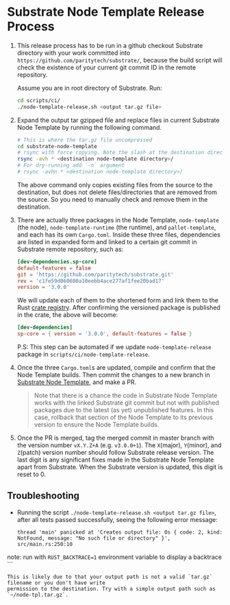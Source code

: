 # Substrate Node Template Release Process

1. This release process has to be run in a github checkout Substrate directory with your work
committed into `https://github.com/paritytech/substrate/`, because the build script will check
the existence of your current git commit ID in the remote repository.

	Assume you are in root directory of Substrate. Run:

	```bash
	cd scripts/ci/
	./node-template-release.sh <output tar.gz file>
	```

2. Expand the output tar gzipped file and replace files in current Substrate Node Template
by running the following command.

	```bash
	# This is where the tar.gz file uncompressed
	cd substrate-node-template
	# rsync with force copying. Note the slash at the destination directory is important
	rsync -avh * <destination node-template directory>/
	# For dry-running add `-n` argument
	# rsync -avhn * <destination node-template directory>/
	```

	The above command only copies existing files from the source to the destination, but does not
	delete files/directories that are removed from the source. So you need to manually check and
	remove them in the destination.

3. There are actually three packages in the Node Template, `node-template` (the node),
`node-template-runtime` (the runtime), and `pallet-template`, and each has its own `Cargo.toml`.
Inside these three files, dependencies are listed in expanded form and linked to a certain git
commit in Substrate remote repository, such as:

	```toml
	[dev-dependencies.sp-core]
	default-features = false
	git = 'https://github.com/paritytech/substrate.git'
	rev = 'c1fe59d060600a10eebb4ace277af1fee20bad17'
	version = '3.0.0'
	```

	We will update each of them to the shortened form and link them to the Rust
	[crate registry](https://crates.io/). After confirming the versioned package is published in
	the crate, the above will become:

	```toml
	[dev-dependencies]
	sp-core = { version = '3.0.0', default-features = false }
	```

	P.S: This step can be automated if we update `node-template-release` package in
	`scripts/ci/node-template-release`.

4. Once the three `Cargo.toml`s are updated, compile and confirm that the Node Template builds. Then
commit the changes to a new branch in [Substrate Node Template](https://github.com/substrate-developer-hub/substrate-node-template), and make a PR.

	> Note that there is a chance the code in Substrate Node Template works with the linked Substrate git
	commit but not with published packages due to the latest (as yet) unpublished features. In this case,
	rollback that section of the Node Template to its previous version to ensure the Node Template builds.

5. Once the PR is merged, tag the merged commit in master branch with the version number
`vX.Y.Z+A` (e.g. `v3.0.0+1`). The `X`(major), `Y`(minor), and `Z`(patch) version number should
follow Substrate release version. The last digit is any significant fixes made in the Substrate
Node Template apart from Substrate. When the Substrate version is updated, this digit is reset to 0.

## Troubleshooting

- Running the script `./node-template-release.sh <output tar.gz file>`, after all tests passed
	successfully, seeing the following error message:

	```
	thread 'main' panicked at 'Creates output file: Os { code: 2, kind: NotFound, message: "No such file or directory" }', src/main.rs:250:10
note: run with `RUST_BACKTRACE=1` environment variable to display a backtrace
	```

	This is likely due to that your output path is not a valid `tar.gz` filename or you don't have write
	permission to the destination. Try with a simple output path such as `~/node-tpl.tar.gz`.
